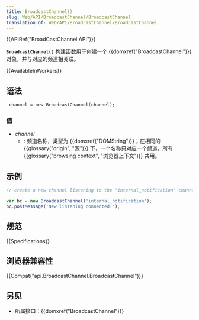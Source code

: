 ```yaml
---
title: BroadcastChannel()
slug: Web/API/BroadcastChannel/BroadcastChannel
translation_of: Web/API/BroadcastChannel/BroadcastChannel
---
```

{{APIRef("BroadCastChannel API")}}

**`BroadcastChannel()`** 构建函数用于创建一个 {{domxref("BroadcastChannel")}} 对象，并与对应的频道相关联。

{{AvailableInWorkers}}

## 语法

```plain
 channel = new BroadcastChannel(channel);
```

### 值

- _channel_
  - : 频道名称，类型为 {{domxref("DOMString")}}；在相同的 {{glossary("origin", "源")}} 下，一个名称只对应一个频道，所有 {{glossary("browsing context", "浏览器上下文")}} 共用。

## 示例

```js
// create a new channel listening to the "internal_notification" channel.

var bc = new BroadcastChannel('internal_notification');
bc.postMessage('New listening connected!');
```

## 规范

{{Specifications}}

## 浏览器兼容性

{{Compat("api.BroadcastChannel.BroadcastChannel")}}

## 另见

- 所属接口：{{domxref("BroadcastChannel")}}
